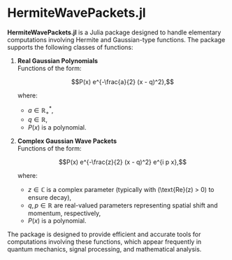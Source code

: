 # HermiteWavePackets.jl

**HermiteWavePackets.jl** is a Julia package designed to handle elementary computations involving Hermite and Gaussian-type functions. The package supports the following classes of functions:

1. **Real Gaussian Polynomials**  
   Functions of the form:
   ```math
   P(x) e^{-\frac{a}{2} (x - q)^2},
   ``` 
   where:
   - $`a \in \mathbb R_+^*`$,
   - $`q \in \mathbb R`$,
   - $`P(x)`$ is a polynomial.

2. **Complex Gaussian Wave Packets**  
   Functions of the form:  
   ```math
   P(x) e^{-\frac{z}{2} (x - q)^2} e^{i p x},
   ```
   where:
   - $`z \in \mathbb C`$ is a complex parameter (typically with \(\text{Re}(z) > 0\) to ensure decay),
   - $`q, p \in \mathbb{R}`$ are real-valued parameters representing spatial shift and momentum, respectively,
   - $`P(x)`$ is a polynomial.

The package is designed to provide efficient and accurate tools for computations involving these functions, which appear frequently in quantum mechanics, signal processing, and mathematical analysis.
